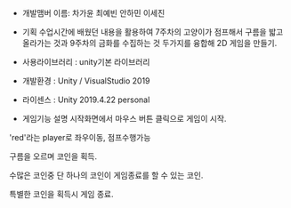 - 개발맴버 이름: 차가윤 최예빈 안하민 이세진 

- 기획
수업시간에 배웠던 내용을 활용하여 7주차의 고양이가 점프해서 구름을 밟고 올라가는 것과 9주차의 금화를 수집하는 것 두가지를 융합해 2D 게임을 만들기.

- 사용라이브러리 : unity기본 라이브러리 

- 개발환경 : Unity / VisualStudio 2019

- 라이센스 : Unity 2019.4.22 personal 

- 게임기능 설명
 시작화면에서 마우스 버튼 클릭으로 게임이 시작.

 'red'라는 player로 좌우이동, 점프수행가능

 구름을 오르며 코인을 획득.

 수많은 코인중 단 하나의 코인이 게임종료를 할 수 있는 코인.

 특별한 코인을 획득시 게임 종료.
 
